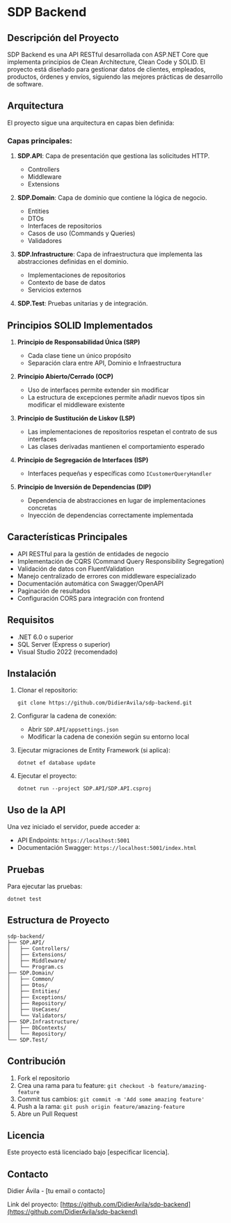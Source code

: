 # SDP Backend

## Descripción del Proyecto

SDP Backend es una API RESTful desarrollada con ASP.NET Core que implementa principios de Clean Architecture, Clean Code y SOLID. El proyecto está diseñado para gestionar datos de clientes, empleados, productos, órdenes y envíos, siguiendo las mejores prácticas de desarrollo de software.

## Arquitectura

El proyecto sigue una arquitectura en capas bien definida:

### Capas principales:

1. **SDP.API**: Capa de presentación que gestiona las solicitudes HTTP.
   - Controllers
   - Middleware
   - Extensions

2. **SDP.Domain**: Capa de dominio que contiene la lógica de negocio.
   - Entities
   - DTOs
   - Interfaces de repositorios
   - Casos de uso (Commands y Queries)
   - Validadores

3. **SDP.Infrastructure**: Capa de infraestructura que implementa las abstracciones definidas en el dominio.
   - Implementaciones de repositorios
   - Contexto de base de datos
   - Servicios externos

4. **SDP.Test**: Pruebas unitarias y de integración.

## Principios SOLID Implementados

1. **Principio de Responsabilidad Única (SRP)**
   - Cada clase tiene un único propósito
   - Separación clara entre API, Dominio e Infraestructura

2. **Principio Abierto/Cerrado (OCP)**
   - Uso de interfaces permite extender sin modificar
   - La estructura de excepciones permite añadir nuevos tipos sin modificar el middleware existente

3. **Principio de Sustitución de Liskov (LSP)**
   - Las implementaciones de repositorios respetan el contrato de sus interfaces
   - Las clases derivadas mantienen el comportamiento esperado

4. **Principio de Segregación de Interfaces (ISP)**
   - Interfaces pequeñas y específicas como `ICustomerQueryHandler`

5. **Principio de Inversión de Dependencias (DIP)**
   - Dependencia de abstracciones en lugar de implementaciones concretas
   - Inyección de dependencias correctamente implementada

## Características Principales

- API RESTful para la gestión de entidades de negocio
- Implementación de CQRS (Command Query Responsibility Segregation)
- Validación de datos con FluentValidation
- Manejo centralizado de errores con middleware especializado
- Documentación automática con Swagger/OpenAPI
- Paginación de resultados
- Configuración CORS para integración con frontend

## Requisitos

- .NET 6.0 o superior
- SQL Server (Express o superior)
- Visual Studio 2022 (recomendado)

## Instalación

1. Clonar el repositorio:
   ```
   git clone https://github.com/DidierAvila/sdp-backend.git
   ```

2. Configurar la cadena de conexión:
   - Abrir `SDP.API/appsettings.json`
   - Modificar la cadena de conexión según su entorno local

3. Ejecutar migraciones de Entity Framework (si aplica):
   ```
   dotnet ef database update
   ```

4. Ejecutar el proyecto:
   ```
   dotnet run --project SDP.API/SDP.API.csproj
   ```

## Uso de la API

Una vez iniciado el servidor, puede acceder a:

- API Endpoints: `https://localhost:5001`
- Documentación Swagger: `https://localhost:5001/index.html`

## Pruebas

Para ejecutar las pruebas:

```
dotnet test
```

## Estructura de Proyecto

```
sdp-backend/
├── SDP.API/
│   ├── Controllers/
│   ├── Extensions/
│   ├── Middleware/
│   └── Program.cs
├── SDP.Domain/
│   ├── Common/
│   ├── Dtos/
│   ├── Entities/
│   ├── Exceptions/
│   ├── Repository/
│   ├── UseCases/
│   └── Validators/
├── SDP.Infrastructure/
│   ├── DbContexts/
│   └── Repository/
└── SDP.Test/
```

## Contribución

1. Fork el repositorio
2. Crea una rama para tu feature: `git checkout -b feature/amazing-feature`
3. Commit tus cambios: `git commit -m 'Add some amazing feature'`
4. Push a la rama: `git push origin feature/amazing-feature`
5. Abre un Pull Request

## Licencia

Este proyecto está licenciado bajo [especificar licencia].

## Contacto

Didier Ávila - [tu email o contacto]

Link del proyecto: [https://github.com/DidierAvila/sdp-backend](https://github.com/DidierAvila/sdp-backend)